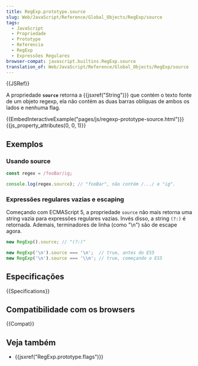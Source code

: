```yaml
---
title: RegExp.prototype.source
slug: Web/JavaScript/Reference/Global_Objects/RegExp/source
tags:
  - JavaScript
  - Propriedade
  - Prototype
  - Referencia
  - RegExp
  - Expressões Regulares
browser-compat: javascript.builtins.RegExp.source
translation_of: Web/JavaScript/Reference/Global_Objects/RegExp/source
---
```

{{JSRef}}

A propriedade **`source`** retorna a {{jsxref("String")}} que contém o texto fonte de um objeto regexp, ela não contém as duas barras oblíquas de ambos os lados e nenhuma flag.

{{EmbedInteractiveExample("pages/js/regexp-prototype-source.html")}}{{js_property_attributes(0, 0, 1)}}

## Exemplos

### Usando source

```js
const regex = /fooBar/ig;

console.log(regex.source); // "fooBar", não contém /.../ e "ig".
```

### Expressões regulares vazias e escaping

Começando com ECMAScript 5, a propriedade `source` não mais retorna uma string vazia para expressões regulares vazias. Invés disso, a string `(?:)` é retornada. Ademais, terminadores de linha (como "\n") são de escape agora.

```js
new RegExp().source; // "(?:)"

new RegExp('\n').source === '\n';  // true, antes do ES5
new RegExp('\n').source === '\\n'; // true, começando o ES5
```

## Especificações

{{Specifications}}

## Compatibilidade com os browsers

{{Compat}}

## Veja também

- {{jsxref("RegExp.prototype.flags")}}
